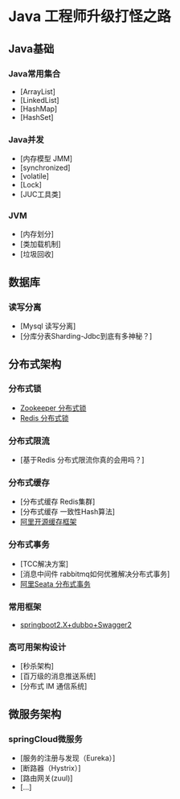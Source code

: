 # Java 工程师升级打怪之路

## Java基础

### Java常用集合
- [ArrayList]
- [LinkedList]
- [HashMap]
- [HashSet]

### Java并发
- [内存模型 JMM]
- [synchronized]
- [volatile]
- [Lock]
- [JUC工具类]

### JVM
- [内存划分]
- [类加载机制]
- [垃圾回收]

## 数据库

### 读写分离
- [Mysql 读写分离]
- [分库分表Sharding-Jdbc到底有多神秘？]

## 分布式架构

### 分布式锁
- [Zookeeper 分布式锁](https://github.com/ThreadSamsong/springBoot-distributedLock/blob/master/README.md)
- [Redis 分布式锁](https://github.com/ThreadSamsong/springBoot-distributedLock/blob/master/README.md)

### 分布式限流
- [基于Redis 分布式限流你真的会用吗？]

### 分布式缓存
- [分布式缓存 Redis集群]
- [分布式缓存 一致性Hash算法]
- [阿里开源缓存框架](https://github.com/alibaba/jetcache)

### 分布式事务
- [TCC解决方案]
- [消息中间件 rabbitmq如何优雅解决分布式事务]
- [阿里Seata 分布式事务](https://github.com/seata/seata)

### 常用框架
- [springboot2.X+dubbo+Swagger2](https://github.com/ThreadSamsong/springBoot-dubbo/blob/master/README.md)

### 高可用架构设计
- [秒杀架构]
- [百万级的消息推送系统]
- [分布式 IM 通信系统]

## 微服务架构

### springCloud微服务
- [服务的注册与发现（Eureka）]
- [断路器（Hystrix）]
- [路由网关(zuul)]
- [...]

